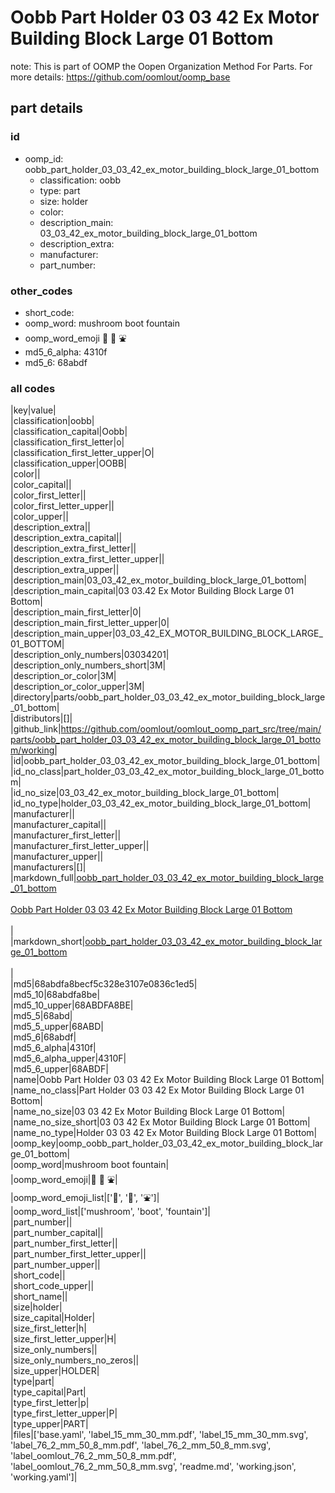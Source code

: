 # Oobb Part Holder 03 03 42 Ex Motor Building Block Large 01 Bottom  

note: This is part of OOMP the Oopen Organization Method For Parts. For more details: https://github.com/oomlout/oomp_base

##  part details





### id
* oomp_id: oobb_part_holder_03_03_42_ex_motor_building_block_large_01_bottom
  * classification: oobb
  * type: part
  * size: holder
  * color: 
  * description_main: 03_03_42_ex_motor_building_block_large_01_bottom
  * description_extra: 
  * manufacturer: 
  * part_number: 

### other_codes
* short_code: 
* oomp_word: mushroom boot fountain
* oomp_word_emoji :mushroom: :boot: :fountain:
* md5_6_alpha: 4310f
* md5_6: 68abdf

### all codes 
|key|value|  
|classification|oobb|  
|classification_capital|Oobb|  
|classification_first_letter|o|  
|classification_first_letter_upper|O|  
|classification_upper|OOBB|  
|color||  
|color_capital||  
|color_first_letter||  
|color_first_letter_upper||  
|color_upper||  
|description_extra||  
|description_extra_capital||  
|description_extra_first_letter||  
|description_extra_first_letter_upper||  
|description_extra_upper||  
|description_main|03_03_42_ex_motor_building_block_large_01_bottom|  
|description_main_capital|03 03.42 Ex Motor Building Block Large 01 Bottom|  
|description_main_first_letter|0|  
|description_main_first_letter_upper|0|  
|description_main_upper|03_03_42_EX_MOTOR_BUILDING_BLOCK_LARGE_01_BOTTOM|  
|description_only_numbers|03034201|  
|description_only_numbers_short|3M|  
|description_or_color|3M|  
|description_or_color_upper|3M|  
|directory|parts/oobb_part_holder_03_03_42_ex_motor_building_block_large_01_bottom|  
|distributors|[]|  
|github_link|https://github.com/oomlout/oomlout_oomp_part_src/tree/main/parts/oobb_part_holder_03_03_42_ex_motor_building_block_large_01_bottom/working|  
|id|oobb_part_holder_03_03_42_ex_motor_building_block_large_01_bottom|  
|id_no_class|part_holder_03_03_42_ex_motor_building_block_large_01_bottom|  
|id_no_size|03_03_42_ex_motor_building_block_large_01_bottom|  
|id_no_type|holder_03_03_42_ex_motor_building_block_large_01_bottom|  
|manufacturer||  
|manufacturer_capital||  
|manufacturer_first_letter||  
|manufacturer_first_letter_upper||  
|manufacturer_upper||  
|manufacturers|[]|  
|markdown_full|[oobb_part_holder_03_03_42_ex_motor_building_block_large_01_bottom](https://github.com/oomlout/oomlout_oomp_part_src/tree/main/parts/oobb_part_holder_03_03_42_ex_motor_building_block_large_01_bottom/working)<br>[](https://github.com/oomlout/oomlout_oomp_part_src/tree/main/parts/oobb_part_holder_03_03_42_ex_motor_building_block_large_01_bottom/working)<br>[Oobb Part Holder 03 03 42 Ex Motor Building Block Large 01 Bottom](https://github.com/oomlout/oomlout_oomp_part_src/tree/main/parts/oobb_part_holder_03_03_42_ex_motor_building_block_large_01_bottom/working)<br><br>|  
|markdown_short|[oobb_part_holder_03_03_42_ex_motor_building_block_large_01_bottom](https://github.com/oomlout/oomlout_oomp_part_src/tree/main/parts/oobb_part_holder_03_03_42_ex_motor_building_block_large_01_bottom/working)<br><br>|  
|md5|68abdfa8becf5c328e3107e0836c1ed5|  
|md5_10|68abdfa8be|  
|md5_10_upper|68ABDFA8BE|  
|md5_5|68abd|  
|md5_5_upper|68ABD|  
|md5_6|68abdf|  
|md5_6_alpha|4310f|  
|md5_6_alpha_upper|4310F|  
|md5_6_upper|68ABDF|  
|name|Oobb Part Holder 03 03 42 Ex Motor Building Block Large 01 Bottom|  
|name_no_class|Part Holder 03 03 42 Ex Motor Building Block Large 01 Bottom|  
|name_no_size|03 03 42 Ex Motor Building Block Large 01 Bottom|  
|name_no_size_short|03 03 42 Ex Motor Building Block Large 01 Bottom|  
|name_no_type|Holder 03 03 42 Ex Motor Building Block Large 01 Bottom|  
|oomp_key|oomp_oobb_part_holder_03_03_42_ex_motor_building_block_large_01_bottom|  
|oomp_word|mushroom boot fountain|  
|oomp_word_emoji|:mushroom: :boot: :fountain:|  
|oomp_word_emoji_list|[':mushroom:', ':boot:', ':fountain:']|  
|oomp_word_list|['mushroom', 'boot', 'fountain']|  
|part_number||  
|part_number_capital||  
|part_number_first_letter||  
|part_number_first_letter_upper||  
|part_number_upper||  
|short_code||  
|short_code_upper||  
|short_name||  
|size|holder|  
|size_capital|Holder|  
|size_first_letter|h|  
|size_first_letter_upper|H|  
|size_only_numbers||  
|size_only_numbers_no_zeros||  
|size_upper|HOLDER|  
|type|part|  
|type_capital|Part|  
|type_first_letter|p|  
|type_first_letter_upper|P|  
|type_upper|PART|  
|files|['base.yaml', 'label_15_mm_30_mm.pdf', 'label_15_mm_30_mm.svg', 'label_76_2_mm_50_8_mm.pdf', 'label_76_2_mm_50_8_mm.svg', 'label_oomlout_76_2_mm_50_8_mm.pdf', 'label_oomlout_76_2_mm_50_8_mm.svg', 'readme.md', 'working.json', 'working.yaml']|  
